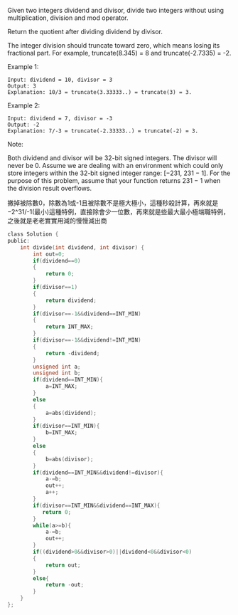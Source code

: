 Given two integers dividend and divisor, divide two integers without using multiplication, division and mod operator.

Return the quotient after dividing dividend by divisor.

The integer division should truncate toward zero, which means losing its fractional part. For example, truncate(8.345) = 8 and truncate(-2.7335) = -2.

Example 1:
```
Input: dividend = 10, divisor = 3
Output: 3
Explanation: 10/3 = truncate(3.33333..) = truncate(3) = 3.
```
Example 2:
```
Input: dividend = 7, divisor = -3
Output: -2
Explanation: 7/-3 = truncate(-2.33333..) = truncate(-2) = 3.
```
Note:

Both dividend and divisor will be 32-bit signed integers.
The divisor will never be 0.
Assume we are dealing with an environment which could only store integers within the 32-bit signed integer range: [−231,  231 − 1]. For the purpose of this problem, assume that your function returns 231 − 1 when the division result overflows.

撇掉被除數0，除數為1或-1且被除數不是極大極小，這種秒殺計算，再來就是−2^31/-1(最小)這種特例，直接除會少一位數，再來就是些最大最小極端職特例，之後就是老老實實用減的慢慢減出商
```c
class Solution {
public:
    int divide(int dividend, int divisor) {
        int out=0;
        if(dividend==0)
        {
            return 0;
        }
        if(divisor==1)
        {
            return dividend;
        }
        if(divisor==-1&&dividend==INT_MIN)
        {
            return INT_MAX;
        }
        if(divisor==-1&&dividend!=INT_MIN)
        {
            return -dividend;
        }
        unsigned int a;
        unsigned int b;
        if(dividend==INT_MIN){
            a=INT_MAX;
        }
        else
        {
            a=abs(dividend);
        }
        if(divisor==INT_MIN){
            b=INT_MAX;
        }
        else
        {
            b=abs(divisor);
        }
        if(dividend==INT_MIN&&dividend!=divisor){
            a-=b;
            out++;
            a++;
        }
        if(divisor==INT_MIN&&dividend==INT_MAX){
           return 0;
        }
        while(a>=b){
            a-=b;
            out++;
        }
        if((dividend>0&&divisor>0)||dividend<0&&divisor<0)
        {
            return out;
        }
        else{
            return -out;
        }
    }
};
```
